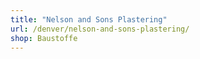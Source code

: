 ```yaml
---
title: "Nelson and Sons Plastering"
url: /denver/nelson-and-sons-plastering/
shop: Baustoffe
---
```

